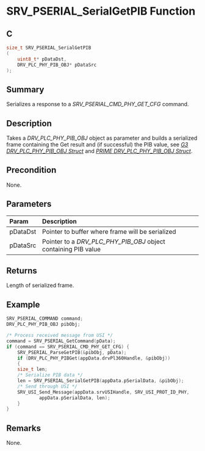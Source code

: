 # SRV_PSERIAL_SerialGetPIB Function

## C

```c
size_t SRV_PSERIAL_SerialGetPIB
(
    uint8_t* pDataDst,
    DRV_PLC_PHY_PIB_OBJ* pDataSrc
);
```

## Summary

Serializes a response to a *SRV_PSERIAL_CMD_PHY_GET_CFG* command.

## Description

Takes a *DRV_PLC_PHY_PIB_OBJ* object as parameter and builds a serialized frame containing the Get result and (if successful) the PIB value, see [*G3 DRV_PLC_PHY_PIB_OBJ  Struct*](GUID-3BCCA565-F529-442A-BE9B-324CCA7F2702.html) and [*PRIME DRV_PLC_PHY_PIB_OBJ  Struct*](GUID-56CEDA9B-50C8-4747-8849-4C5E3FA88FF7.html).

## Precondition

None.

## Parameters

| Param | Description |
|:----- |:----------- |
| pDataDst | Pointer to buffer where frame will be serialized |
| pDataSrc | Pointer to a *DRV_PLC_PHY_PIB_OBJ* object containing PIB value |

## Returns

Length of serialized frame.

## Example

```c
SRV_PSERIAL_COMMAND command;
DRV_PLC_PHY_PIB_OBJ pibObj;

/* Process received message from USI */
command = SRV_PSERIAL_GetCommand(pData);
if (command == SRV_PSERIAL_CMD_PHY_GET_CFG) {
    SRV_PSERIAL_ParseGetPIB(&pibObj, pData);
    if (DRV_PLC_PHY_PIBGet(appData.drvPl360Handle, &pibObj))
    {
    size_t len;
    /* Serialize PIB data */
    len = SRV_PSERIAL_SerialGetPIB(appData.pSerialData, &pibObj);
    /* Send through USI */
    SRV_USI_Send_Message(appData.srvUSIHandle, SRV_USI_PROT_ID_PHY,
            appData.pSerialData, len);
    }
}
```

## Remarks

None.
